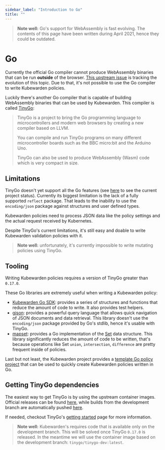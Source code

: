```yaml
---
sidebar_label: "Introduction to Go"
title: ""
---
```


> **Note well:** Go's support for WebAssembly is fast evolving. The contents
> of this page have been written during April 2021, hence they could be outdated.

# Go

Currently the official Go compiler cannot produce WebAssembly binaries
that can be run **outside** of the browser.
[This upstream issue](https://github.com/golang/go/issues/31105) is tracking
the evolution of this topic.
Due to that, it's not possible to use the Go compiler to write Kubewarden policies.

Luckily there's another Go compiler that is capable of building WebAssembly
binaries that can be used by Kubewarden. This compiler is called [TinyGo](https://tinygo.org/):

> TinyGo is a project to bring the Go programming language to microcontrollers
> and modern web browsers by creating a new compiler based on LLVM.
>
> You can compile and run TinyGo programs on many different microcontroller
> boards such as the BBC micro:bit and the Arduino Uno.
>
> TinyGo can also be used to produce WebAssembly (Wasm) code which is very
> compact in size.

## Limitations

TinyGo doesn't yet support all the Go features (see [here](https://tinygo.org/lang-support/)
to see the current project status). Currently its biggest limitation
is the lack of a fully supported `reflect` package. That leads to the inability to use
the `encoding/json` package against structures and user defined types.

Kubewarden policies need to process JSON data like the policy settings and
the actual request received by Kubernetes.

Despite TinyGo's current limitations, it's still easy and doable to write
Kubewarden validation policies with it.

> **Note well:** unfortunately, it's currently impossible to write mutating
> policies using TinyGo.

## Tooling

Writing Kubewarden policies requires a version of TinyGo greater than `0.17.0`.

These Go libraries are extremely useful when writing a Kubewarden policy:

* [Kubewarden Go SDK](https://github.com/kubewarden/policy-sdk-go): provides a series of
  structures and functions that reduce the amount of code to write. It also provides test helpers.
* [gjson](https://github.com/tidwall/gjson): provides a powerful query language that allows
  quick navigation of JSON documents and data retrieval. This library doesn't use the
  `encoding/json` package provided by Go's stdlib, hence it's usable with TinyGo.
* [mapset](https://github.com/deckarep/golang-set): provides a Go implementation of the
  [Set](https://en.wikipedia.org/wiki/Set_(abstract_data_type))
  data structure. This library significantly reduces the amount of code to be written,
  that's because operations like Set `union`, `intersection`, `difference` are pretty frequent inside
  of policies.

Last but not least, the Kubewarden project provides a
[template Go policy project](https://github.com/kubewarden/go-policy-template)
that can be used to quickly create Kubewarden policies written in Go.

## Getting TinyGo dependencies

The easiest way to get TinyGo is by using the upstream container images.
Official releases can be found [here](https://hub.docker.com/r/tinygo/tinygo), while
builds from the development branch are automatically pushed
[here](https://hub.docker.com/r/tinygo/tinygo-dev).

If needed, checkout TinyGo's [getting started](https://tinygo.org/getting-started/) page for
more information.

> **Note well:** Kubewarden's requires code that is available only on the development branch. This will
> be solved once TinyGo `0.17.0` is released. In the meantime we will use the container image
> based on the development branch: `tinygo/tinygo-dev:latest`.
